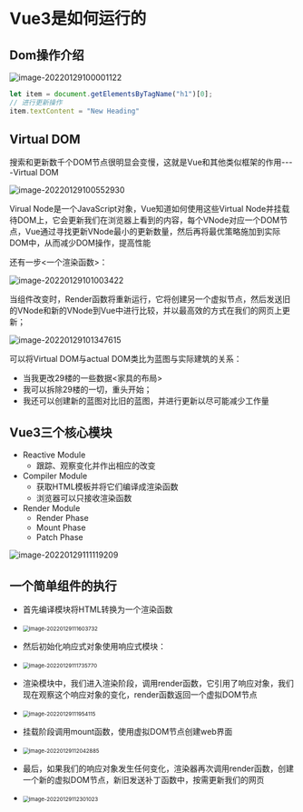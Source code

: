 # Vue3是如何运行的

##  Dom操作介绍

![image-20220129100001122](https://oss.justin3go.com/blogs/image-20220129100001122.png)

```javascript
let item = document.getElementsByTagName("h1")[0];
// 进行更新操作
item.textContent = "New Heading"
```

## Virtual DOM

搜索和更新数千个DOM节点很明显会变慢，这就是Vue和其他类似框架的作用----Virtual DOM

![image-20220129100552930](https://oss.justin3go.com/blogs/image-20220129100552930.png)

Virual Node是一个JavaScript对象，Vue知道如何使用这些Virtual Node并挂载待DOM上，它会更新我们在浏览器上看到的内容，每个VNode对应一个DOM节点，Vue通过寻找更新VNode最小的更新数量，然后再将最优策略施加到实际DOM中，从而减少DOM操作，提高性能

还有一步<一个渲染函数>：

![image-20220129101003422](https://oss.justin3go.com/blogs/image-20220129101003422.png)

当组件改变时，Render函数将重新运行，它将创建另一个虚拟节点，然后发送旧的VNode和新的VNode到Vue中进行比较，并以最高效的方式在我们的网页上更新；

![image-20220129101347615](https://oss.justin3go.com/blogs/image-20220129101347615.png)

可以将Virtual DOM与actual DOM类比为蓝图与实际建筑的关系：

- 当我更改29楼的一些数据<家具的布局>
- 我可以拆除29楼的一切，重头开始；
- 我还可以创建新的蓝图对比旧的蓝图，并进行更新以尽可能减少工作量

## Vue3三个核心模块

- Reactive Module
  - 跟踪、观察变化并作出相应的改变
- Compiler Module
  - 获取HTML模板并将它们编译成渲染函数
  - 浏览器可以只接收渲染函数
- Render Module
  - Render Phase
  - Mount Phase
  - Patch Phase

![image-20220129111119209](https://oss.justin3go.com/blogs/image-20220129111119209.png)

## 一个简单组件的执行

- 首先编译模块将HTML转换为一个渲染函数


- <img src="https://oss.justin3go.com/blogs/image-20220129111603732.png" alt="image-20220129111603732" style="zoom:67%;" />

- 然后初始化响应式对象使用响应式模块：


- <img src="https://oss.justin3go.com/blogs/image-20220129111735770.png" alt="image-20220129111735770" style="zoom:67%;" />

- 渲染模块中，我们进入渲染阶段，调用render函数，它引用了响应对象，我们现在观察这个响应对象的变化，render函数返回一个虚拟DOM节点


- <img src="https://oss.justin3go.com/blogs/image-20220129111954115.png" alt="image-20220129111954115" style="zoom:67%;" />

- 挂载阶段调用mount函数，使用虚拟DOM节点创建web界面


- <img src="https://oss.justin3go.com/blogs/image-20220129112042885.png" alt="image-20220129112042885" style="zoom:67%;" />

- 最后，如果我们的响应对象发生任何变化，渲染器再次调用render函数，创建一个新的虚拟DOM节点，新旧发送补丁函数中，按需更新我们的网页


- <img src="https://oss.justin3go.com/blogs/image-20220129112301023.png" alt="image-20220129112301023" style="zoom:67%;" />


